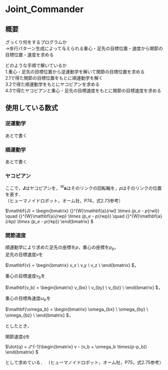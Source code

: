 # Joint_Commander

## 概要
ざっくり何をするプログラムか  
→歩行パターン生成によって与えられる重心・足先の目標位置・速度から関節の目標位置・速度を求める

どのような手順で解いているか  
1.重心・足先の目標位置から逆運動学を解いて関節の目標位置を求める  
2.1で得た関節の目標位置をもとに順運動学を解く  
3.2で得た順運動学をもとにヤコビアンを求める  
4.3で得たヤコビアンと重心・足先の目標速度をもとに関節の目標速度を求める  

## 使用している数式
### 逆運動学
あとで書く
### 順運動学
あとで書く
### ヤコビアン
ここで，$\mathbf{J}$はヤコビアンを，${}^{W}\mathbf{a}$はそのリンクの回転軸を，$p$はそのリンクの位置を表す．  
（ヒューマノイドロボット，オーム社，P74，式2.73参考） 

$\mathbf{J} = \begin{bmatrix}
{}^{W}\mathbf{a}_{rwl} \times (p_e - p_{rwl}) \quad 
{}^{W}\mathbf{a}_{rwp} \times (p_e - p_{rwp}) \quad 
{}^{W}\mathbf{a}_{rkp} \times (p_e - p_{rkp}) 
\end{bmatrix}
$

### 関節速度
順運動学により求めた足先の座標を$p$，重心の座標を$p_b$，  
足先の目標速度$v$を  

$\mathbf{v} = \begin{bmatrix}
v_x \\
v_y \\
v_z \\
\end{bmatrix}
$，  

重心の目標速度$v_b$を  

$\mathbf{v_b} = \begin{bmatrix}
v_{bx} \\
v_{by} \\
v_{bz} \\
\end{bmatrix}
$，  

重心の目標角速度$\omega_b$を  

$\mathbf{\omega_b} = \begin{bmatrix}
\omega_{bx} \\
\omega_{by} \\
\omega_{bz} \\
\end{bmatrix}
$，  

としたとき，

関節速度$\dot{q}$を  

$\dot{q} = J^{-1}\begin{bmatrix}
v - (v_b + \omega_b \times(p-p_b))
\end{bmatrix}
$  

として求めている．
（ヒューマノイドロボット，オーム社，P75，式2.75参考） 

